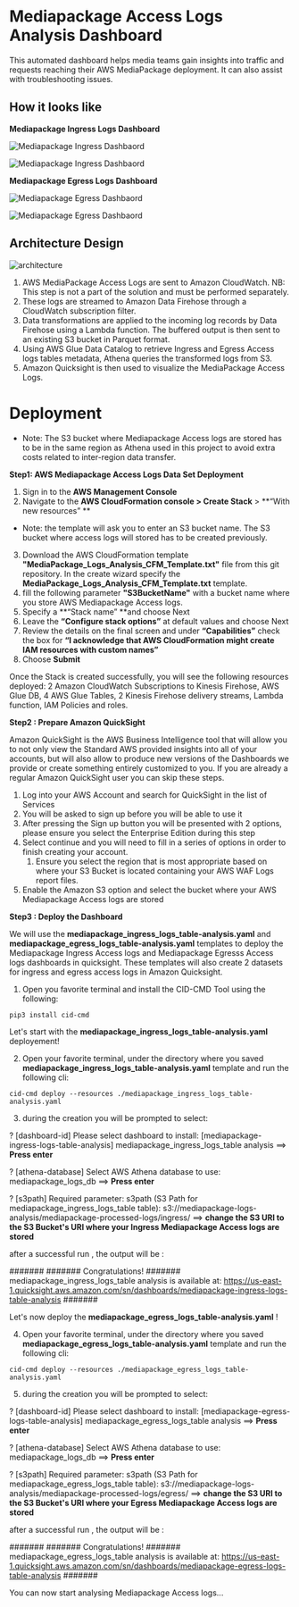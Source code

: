 # Mediapackage Access Logs Analysis Dashboard

This automated dashboard helps media teams gain insights into traffic and requests reaching their AWS MediaPackage deployment. It can also assist with troubleshooting issues.

## How it looks like
**Mediapackage Ingress Logs Dashboard**

![Mediapackage Ingress Dashbaord](/Images/Ingress_Access_Logs_1.PNG)

![Mediapackage Ingress Dashbaord](/Images/Ingress_Access_Logs_1.PNG)

**Mediapackage Egress Logs Dashboard**

![Mediapackage Egress Dashbaord](/Images/Egress_Access_Logs_1.PNG)

![Mediapackage Egress Dashbaord](/Images/Egress_Access_Logs_1.PNG)

## Architecture Design 

![architecture](/Images/architecture.png)

1. AWS MediaPackage Access Logs are sent to Amazon CloudWatch. NB: This step is not a part of the solution and must be performed separately.
2. These logs are streamed to Amazon Data Firehose through a CloudWatch subscription filter.
3. Data transformations are applied to the incoming log records by Data Firehose using a Lambda function. The buffered output is then sent to an existing S3 bucket in Parquet format.
4. Using AWS Glue Data Catalog to retrieve Ingress and Egress Access logs tables metadata, Athena queries the transformed logs from S3.
5. Amazon Quicksight is then used to visualize the MediaPackage Access Logs.


# Deployment

* Note: The S3 bucket where Mediapackage Access logs are stored has to be in the same region as Athena used in this project to avoid extra costs related to inter-region data transfer.
 
**Step1: AWS Mediapackage Access Logs Data Set Deployment**

1. Sign in to the **AWS Management Console**
2. Navigate to the **AWS CloudFormation **console >** Create Stack** > **“With new resources” **

* Note: the template will ask you to enter an S3 bucket name. The S3 bucket where access logs will stored has to be created previously.

3. Download the AWS CloudFormation template **"MediaPackage_Logs_Analysis_CFM_Template.txt"** file from this git repository. In the create wizard specify the **MediaPackage_Logs_Analysis_CFM_Template.txt**  template.
4. fill the following parameter **"S3BucketName"** with a bucket name where you store AWS Mediapackage Access logs.
5. Specify a **“Stack name” **and choose Next
6. Leave the **“Configure stack options”** at default values and choose Next
7. Review the details on the final screen and under **“Capabilities”** check the box for **“I acknowledge that AWS CloudFormation might create IAM resources with custom names”**
8. Choose **Submit**

Once the Stack is created successfully, you will see the following resources deployed:
2 Amazon CloudWatch Subscriptions to Kinesis Firehose, AWS Glue DB, 4 AWS Glue Tables, 2 Kinesis Firehose delivery streams, Lambda function, IAM Policies and roles.


**Step2 : Prepare Amazon QuickSight**

 Amazon QuickSight is the AWS Business Intelligence tool that will allow you to not only view the Standard AWS provided insights into all of your accounts, but will also allow to produce new versions of the Dashboards we provide or create something entirely customized to you. If you are already a regular Amazon QuickSight user you can skip these steps. 

1. Log into your AWS Account and search for QuickSight in the list of Services
2. You will be asked to sign up before you will be able to use it
3. After pressing the Sign up button you will be presented with 2 options, please ensure you select the Enterprise Edition during this step
4. Select continue and you will need to fill in a series of options in order to finish creating your account.
    1. Ensure you select the region that is most appropriate based on where your S3 Bucket is located containing your AWS WAF Logs  report files.
5. Enable the Amazon S3 option and select the bucket where your AWS Mediapackage Access logs are stored 

**Step3 : Deploy the Dashboard**

We will use the **mediapackage_ingress_logs_table-analysis.yaml** and **mediapackage_egress_logs_table-analysis.yaml** templates to deploy the Mediapackage Ingress Access logs and Mediapackage Egresss Access logs dashboards in quicksight. These templates will also create 2 datasets for ingress and egress access logs in Amazon Quicksight.

1. Open you favorite terminal and install the CID-CMD Tool using the following:

`pip3 install cid-cmd`

Let's start with the **mediapackage_ingress_logs_table-analysis.yaml** deployement!

2. Open your favorite terminal, under the directory where you saved **mediapackage_ingress_logs_table-analysis.yaml** template and run the following cli:

`cid-cmd deploy --resources ./mediapackage_ingress_logs_table-analysis.yaml`

3. during the creation you will be prompted to select: 

? [dashboard-id] Please select dashboard to install: [mediapackage-ingress-logs-table-analysis] mediapackage_ingress_logs_table analysis ==>  **Press enter**

? [athena-database] Select AWS Athena database to use: mediapackage_logs_db ==> **Press enter**

? [s3path] Required parameter: s3path (S3 Path for mediapackage_ingress_logs_table table): s3://mediapackage-logs-analysis/mediapackage-processed-logs/ingress/ ==> **change the S3 URI to the S3 Bucket's URI where your Ingress Mediapackage Access logs are stored**

after a successful run , the output will be :

#######
####### Congratulations!
####### mediapackage_ingress_logs_table analysis is available at: https://us-east-1.quicksight.aws.amazon.com/sn/dashboards/mediapackage-ingress-logs-table-analysis
#######


Let's now deploy the **mediapackage_egress_logs_table-analysis.yaml** !

4. Open your favorite terminal, under the directory where you saved **mediapackage_egress_logs_table-analysis.yaml** template and run the following cli:

`cid-cmd deploy --resources ./mediapackage_egress_logs_table-analysis.yaml`

5. during the creation you will be prompted to select: 

? [dashboard-id] Please select dashboard to install: [mediapackage-egress-logs-table-analysis] mediapackage_egress_logs_table analysis ==>  **Press enter**

? [athena-database] Select AWS Athena database to use: mediapackage_logs_db ==> **Press enter**

? [s3path] Required parameter: s3path (S3 Path for mediapackage_egress_logs_table table): s3://mediapackage-logs-analysis/mediapackage-processed-logs/egress/ ==> **change the S3 URI to the S3 Bucket's URI where your Egress Mediapackage Access logs are stored**

after a successful run , the output will be :

#######
####### Congratulations!
####### mediapackage_egress_logs_table analysis is available at: https://us-east-1.quicksight.aws.amazon.com/sn/dashboards/mediapackage-egress-logs-table-analysis
#######

You can now start analysing Mediapackage Access logs...








